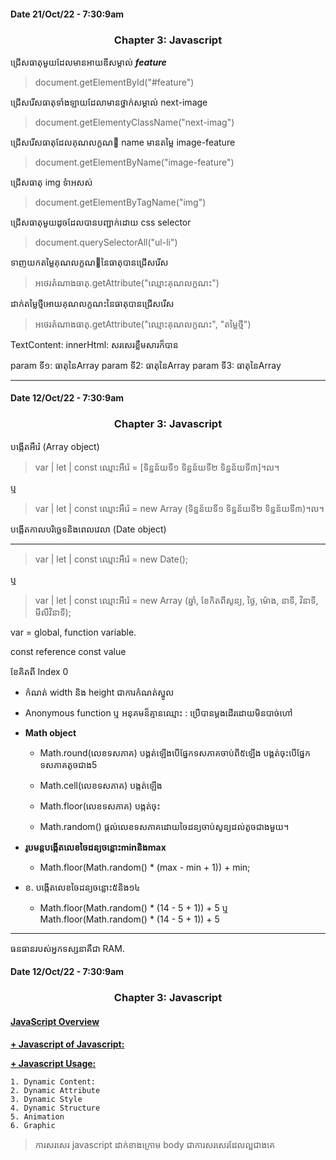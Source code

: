 #### Date 21/Oct/22 - 7:30:9am 

### <center> Chapter 3: Javascript </center>

ជ្រើសធាតុមួយដែលមានអាយឌីសម្គាល់ ***feature***
> document.getElementById("#feature")

ជ្រើសរើសធាតុទាំងឡាយដែលាមានថ្នាក់សម្គាល់ next-image
> document.getElementyClassName("next-imag")

ជ្រើសរើសធាតុដែលគុណលក្ខណ៽ name មានតម្លៃ image-feature
> document.getElementByName("image-feature")

ជ្រើសធាតុ img ទំាអសស់
> document.getElementByTagName("img")

ជ្រើសធាតុមួយដូចដែលបានបញ្ជាក់ដោយ css selector
> document.querySelectorAll("ul-li")

ទាញយកតម្លៃគុណលក្ខណ៽នៃធាតុបានជ្រើសរើស
> អថេរតំណាងធាតុ.getAttribute("ឈ្មោះគុណលក្ខណះ")

ដាក់តម្លៃថ្មីអោយគុណលក្ខណះនៃធាតុបានជ្រើសរើស
> អថេរតំណាងធាតុ.getAttribute("ឈ្មោះគុណលក្ខណះ", "តម្លៃថ្មី")

TextContent:
innerHtml: សរសេរខ្លឹមសារក៏បាន

param ទី១:   ធាតុនៃArray
param ទី2:   ធាតុនៃArray
param ទី3:   ធាតុនៃArray


----------------------------------------------

#### Date 12/Oct/22 - 7:30:9am 

### <center> Chapter 3: Javascript </center>

បង្កើតអឺរ៉េ (Array object)

> var | let | const ឈ្មោះអឺរ៉េ = [ទិន្នន័យទី១ ទិន្នន័យទី២ ទិន្នន័យទី៣]។ល។

ឬ

> var | let | const ឈ្មោះអឺរ៉េ = new Array (ទិន្នន័យទី១ ទិន្នន័យទី២ ទិន្នន័យទី៣)។ល។

បង្កើតកាលបរិច្ឆេទនិងពេលវេលា (Date object)
****

> var | let | const ឈ្មោះអឺរ៉េ = new Date();

ឬ

> var | let | const ឈ្មោះអឺរ៉េ = new Array (ឆ្នាំ, ខែកិតពីសូន្យ, ថ្ងៃ, ម៉ោង, នាទី, វិនាទី, មីលីវិនាទី);

var = global, function variable.

const reference
const value

ខែគិតពី Index 0

- កំណត់ width និង height ជាការកំណត់ស្នូល

- Anonymous function ឬ អនុគមន៏គ្មានឈ្មោះ :   ប្រើបានម្តងដើរដោយមិនបាច់ហៅ

* <b> Math object </b>

    - Math.round(លេខទសភាគ) បង្គត់ឡើងបើផ្នែកទសភាគចាប់ពី៥ឡើង
                             បង្គត់ចុះបើផ្នែកទសភាគតូចជាង5

    - Math.cell(លេខទសភាគ) បង្កត់ឡើង
    - Math.floor(លេខទសភាគ) បង្កត់ចុះ
    - Math.random() ផ្តល់លេខទសភាគដោយចៃដន្យចាប់សូន្យដល់តូចជាងមួយ។

* <b>  រូបមន្តបង្កើតលេខចៃដន្យចន្លោះminនិងmax </b>
    - Math.floor(Math.random() * (max - min + 1)) + min;

* ខ. បង្កើតលេខចៃដន្យចន្លោះ៥និង១៤
    - Math.floor(Math.random() * (14 - 5 + 1)) + 5 ឬ Math.floor(Math.random() * (14 - 5 + 1)) + 5

-----------------------------------

ធនធានរបស់អ្នកទស្សនាគឺជា RAM.
#### Date 12/Oct/22 - 7:30:9am 

### <center> Chapter 3: Javascript </center>

#### <u> JavaScript Overview </u>

<b> <u> + Javascript of Javascript: </u> </b>

<b> <u> + Javascript Usage: </u> </b>

    1. Dynamic Content:
    2. Dynamic Attribute
    3. Dynamic Style
    4. Dynamic Structure
    5. Animation
    6. Graphic

> ការសរសេរ javascript ដាក់ខាងក្រោម body ជាការសរសេរដែលល្អជាងគេ